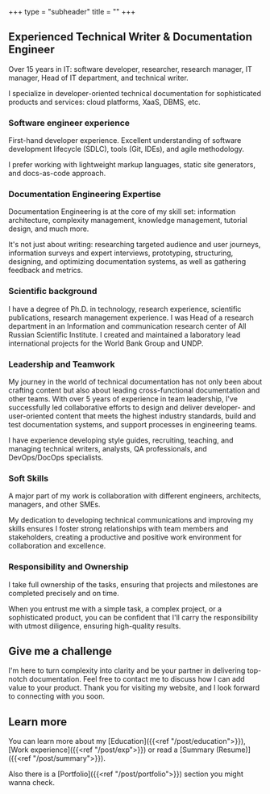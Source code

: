 +++
type = "subheader"
title = ""
+++

## Experienced Technical Writer & Documentation Engineer

Over 15 years in IT: software developer, researcher, research manager, IT manager, Head of IT department, and technical writer.

I specialize in developer-oriented technical documentation for sophisticated products and services: cloud platforms, XaaS, DBMS, etc.

### Software engineer experience

First-hand developer experience. Excellent understanding of software development lifecycle (SDLC), tools (Git, IDEs), and agile methodology.

I prefer working with lightweight markup languages, static site generators, and docs-as-code approach.

### Documentation Engineering Expertise

Documentation Engineering is at the core of my skill set: information architecture, complexity management, knowledge management, tutorial design, and much more.

It's not just about writing: researching targeted audience and user journeys, information surveys and expert interviews, prototyping, structuring, designing, and optimizing documentation systems, as well as gathering feedback and metrics.

### Scientific background

I have a degree of Ph.D. in technology, research experience, scientific publications, research management experience. I was Head of a research department in an Information and communication research center of All Russian Scientific Institute. I created and maintained a laboratory lead international projects for the World Bank Group and UNDP.

### Leadership and Teamwork

My journey in the world of technical documentation has not only been about crafting content but also about leading cross-functional documentation and other teams. With over 5 years of experience in team leadership, I've successfully led collaborative efforts to design and deliver developer- and user-oriented content that meets the highest industry standards, build and test documentation systems, and support processes in engineering teams.

I have experience developing style guides, recruiting, teaching, and managing technical writers, analysts, QA professionals, and DevOps/DocOps specialists.

### Soft Skills

A major part of my work is collaboration with different engineers, architects, managers, and other SMEs.

My dedication to developing technical communications and improving my skills ensures I foster strong relationships with team members and stakeholders, creating a productive and positive work environment for collaboration and excellence.

### Responsibility and Ownership

I take full ownership of the tasks, ensuring that projects and milestones are completed precisely and on time.

When you entrust me with a simple task, a complex project, or a sophisticated product, you can be confident that I'll carry the responsibility with utmost diligence, ensuring high-quality results.

## Give me a challenge

I'm here to turn complexity into clarity and be your partner in delivering top-notch documentation.
Feel free to contact me to discuss how I can add value to your product. Thank you for visiting my website, and I look forward to connecting with you soon.

## Learn more

You can learn more about my [Education]({{<ref "/post/education">}}), [Work experience]({{<ref "/post/exp">}}) or read a [Summary (Resume)]({{<ref "/post/summary">}}).

Also there is a [Portfolio]({{<ref "/post/portfolio">}}) section you might wanna check.
